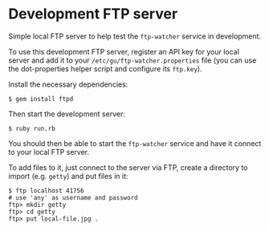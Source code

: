# Development FTP server

Simple local FTP server to help test the `ftp-watcher` service in
development.

To use this development FTP server, register an API key for your local
server and add it to your `/etc/gu/ftp-watcher.properties` file (you
can use the dot-properties helper script and configure its `ftp.key`).

Install the necessary dependencies:

```
$ gem install ftpd
```

Then start the development server:

```
$ ruby run.rb
```

You should then be able to start the `ftp-watcher` service and have it
connect to your local FTP server.

To add files to it, just connect to the server via FTP, create
a directory to import (e.g. `getty`) and put files in it:

```
$ ftp localhost 41756
# use 'any' as username and password
ftp> mkdir getty
ftp> cd getty
ftp> put local-file.jpg .
```
